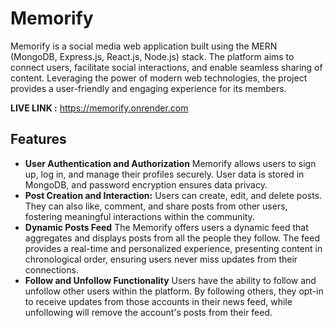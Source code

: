 # Memorify

Memorify is a social media web application built using the MERN (MongoDB, Express.js, React.js, Node.js) stack. The platform aims to connect users, facilitate social interactions, and enable seamless sharing of content. Leveraging the power of modern web technologies, the project provides a user-friendly and engaging experience for its members.

**LIVE LINK :** https://memorify.onrender.com
## Features
- **User Authentication and Authorization**
Memorify allows users to sign up, log in, and manage their profiles securely. User data is stored in MongoDB, and password encryption ensures data privacy.
- **Post Creation and Interaction:**
Users can create, edit, and delete posts. They can also like, comment, and share posts from other users, fostering meaningful interactions within the community.
- **Dynamic Posts Feed**
The Memorify offers users a dynamic feed that aggregates and displays posts from all the people they follow. The feed provides a real-time and personalized experience, presenting content in chronological order, ensuring users never miss updates from their connections.
- **Follow and Unfollow Functionality**
Users have the ability to follow and unfollow other users within the platform. By following others, they opt-in to receive updates from those accounts in their news feed, while unfollowing will remove the account's posts from their feed.
